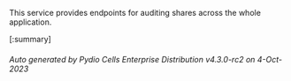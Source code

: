 






This service provides endpoints for auditing shares across the whole application.

[:summary]

###### Auto generated by Pydio Cells Enterprise Distribution v4.3.0-rc2 on 4-Oct-2023
